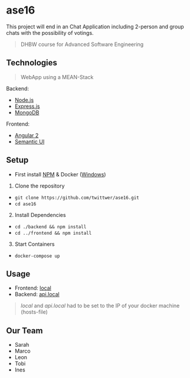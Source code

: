# ase16

This project will end in an Chat Application including 2-person and group chats with the possibility of votings.

> DHBW course for Advanced Software Engineering

## Technologies

> WebApp using a MEAN-Stack

Backend:
* [Node.js](https://nodejs.org/)
* [Express.js](http://expressjs.com/)
* [MongoDB](https://www.mongodb.com/)

Frontend:
* [Angular 2](https://angular.io/)
* [Semantic UI](http://semantic-ui.com/)

## Setup

* First install [NPM](https://docs.npmjs.com/getting-started/installing-node) & Docker ([Windows](https://github.com/twittwer/meanDocker/wiki/Setup#docker-installation-for-windows))

1. Clone the repository
  * `git clone https://github.com/twittwer/ase16.git`
  * `cd ase16`
2. Install Dependencies
  * `cd ./backend && npm install`
  * `cd ../frontend && npm install`
3. Start Containers
  * `docker-compose up`

## Usage

* Frontend: [local](http://local/)
* Backend: [api.local](http://api.local/)
  
> _local_ and _api.local_ had to be set to the IP of your docker machine (hosts-file)

## Our Team
- Sarah
- Marco
- Leon
- Tobi
- Ines


